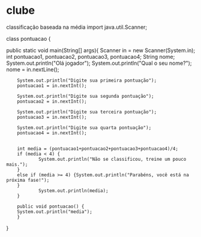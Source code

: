 # clube
classificação baseada na média
import java.util.Scanner;

class pontuacao {

public static void main(String[] args){
        Scanner in = new Scanner(System.in);
        int pontuacao1, pontuacao2, pontuacao3, pontuacao4;
        String nome;
        System.out.println("Olá jogador");
        System.out.println("Qual o seu nome?");
        nome = in.nextLine();

        System.out.println("Digite sua primeira pontuação");
        pontuacao1 = in.nextInt();

        System.out.println("Digite sua segunda pontuação");
        pontuacao2 = in.nextInt();

        System.out.println("Digite sua terceira pontuação");
        pontuacao3 = in.nextInt();

        System.out.println("Digite sua quarta pontuação");
        pontuacao4 = in.nextInt();


        int media = (pontuacao1+pontuacao2+pontuacao3+pontuacao4)/4;
        if (media < 4) {
                System.out.println("Não se classificou, treine um pouco mais.");
        }
        else if (media >= 4) {System.out.println("Parabéns, você está na próxima fase!");
        }
                System.out.println(media);
        }

        public void pontuacao() {
        System.out.println("media");
        }
}
